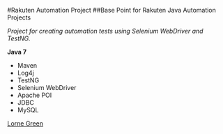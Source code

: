 #Rakuten Automation Project
##Base Point for Rakuten Java Automation Projects

*Project for creating automation tests using Selenium WebDriver and TestNG.*

**Java 7**

* Maven
* Log4j
* TestNG
* Selenium WebDriver
* Apache POI
* JDBC
* MySQL

[Lorne Green](https://github.com/Greenster)
